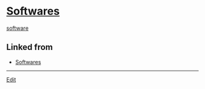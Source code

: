 # [Softwares](Softwares.md)

[software](software.md) 


## Linked from

* [Softwares](Softwares.md)


----
[Edit](https://github.com/vitroid/vitroid.github.io/edit/master/MD/Softwares.md)
